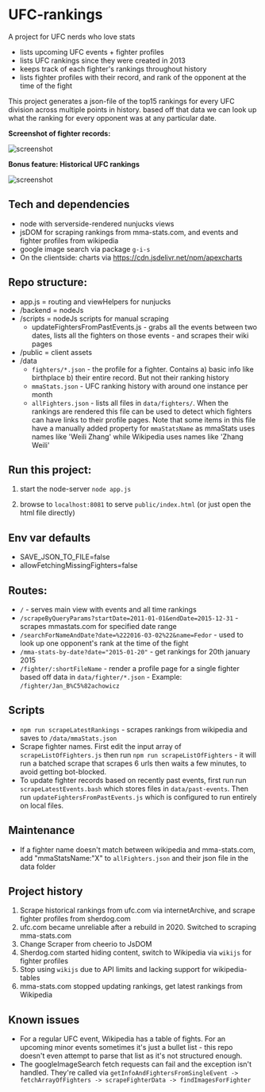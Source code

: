 # UFC-rankings

A project for UFC nerds who love stats
* lists upcoming UFC events + fighter profiles
* lists UFC rankings since they were created in 2013
* keeps track of each fighter's rankings throughout history
* lists fighter profiles with their record, and rank of the opponent at the time of the fight

This project generates a json-file of the top15 rankings for every UFC division across multiple points in history. based off that data we can look up what the ranking for every opponent was at any particular date.

**Screenshot of fighter records:**

![screenshot](https://i.imgur.com/jZV8gA6.png)

**Bonus feature: Historical UFC rankings**

![screenshot](https://i.imgur.com/daVexhr.png)

## Tech and dependencies
* node with serverside-rendered nunjucks views
* jsDOM for scraping rankings from mma-stats.com, and events and fighter profiles from wikipedia
* google image search via package `g-i-s`
* On the clientside: charts via https://cdn.jsdelivr.net/npm/apexcharts

## Repo structure:
* app.js = routing and viewHelpers for nunjucks
* /backend = nodeJs
* /scripts = nodeJs scripts for manual scraping 
    * updateFightersFromPastEvents.js - grabs all the events between two dates, lists all the fighters on those events - and scrapes their wiki pages
* /public = client assets
* /data
    - `fighters/*.json` - the profile for a fighter. Contains a) basic info like birthplace b) their entire record. But not their ranking history
    - `mmaStats.json` - UFC ranking history with around one instance per month
    - `allFighters.json` - lists all files in `data/fighters/`. When the rankings are rendered this file can be used to detect which fighters can have links to their profile pages. Note that some items in this file have a manually added property for `mmaStatsName` as mmaStats uses names like 'Weili Zhang' while Wikipedia uses names like 'Zhang Weili'
    
## Run this project:

1. start the node-server `node app.js`

2. browse to `localhost:8081` to serve `public/index.html` (or just open the html file directly)

## Env var defaults
* SAVE_JSON_TO_FILE=false
* allowFetchingMissingFighters=false

## Routes:

* `/` - serves main view with events and all time rankings
* `/scrapeByQueryParams?startDate=2011-01-01&endDate=2015-12-31` - scrapes mmastats.com for specified date range
* `/searchForNameAndDate?date=%222016-03-02%22&name=Fedor` - used to look up one opponent's rank at the time of the fight
* `/mma-stats-by-date?date="2015-01-20"` - get rankings for 20th january 2015
* `/fighter/:shortFileName` - render a profile page for a single fighter based off data in `data/fighter/*.json` - Example: `/fighter/Jan_B%C5%82achowicz`

## Scripts
* `npm run scrapeLatestRankings` - scrapes rankings from wikipedia and saves to `/data/mmaStats.json`
* Scrape fighter names. First edit the input array of `scrapeListOfFighters.js` then run `npm run scrapeListOfFighters` - it will run a batched scrape that scrapes 6 urls then waits a few minutes, to avoid getting bot-blocked.
* To update fighter records based on recently past events, first run run `scrapeLatestEvents.bash` which stores files in `data/past-events`. Then run `updateFightersFromPastEvents.js` which is configured to run entirely on local files.

## Maintenance
* If a fighter name doesn't match between wikipedia and mma-stats.com, add "mmaStatsName:"X" to `allFighters.json` and their json file in the data folder

## Project history

1. Scrape historical rankings from ufc.com via internetArchive, and scrape fighter profiles from sherdog.com
2. ufc.com became unreliable after a rebuild in 2020. Switched to scraping mma-stats.com
3. Change Scraper from cheerio to JsDOM
4. Sherdog.com started hiding content, switch to Wikipedia via `wikijs` for fighter profiles
5. Stop using `wikijs` due to API limits and lacking support for wikipedia-tables
6. mma-stats.com stopped updating rankings, get latest rankings from Wikipedia

## Known issues
* For a regular UFC event, Wikipedia has a table of fights. For an upcoming minor events sometimes it's just a bullet list - this repo doesn't even attempt to parse that list as it's not structured enough.
* The googleImageSearch fetch requests can fail and the exception isn't handled. They're called via `getInfoAndFightersFromSingleEvent -> fetchArrayOfFighters -> scrapeFighterData -> findImagesForFighter` 
